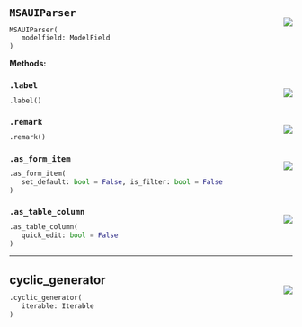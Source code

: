 #



## `MSAUIParser`
<p align="right" style="margin-top:-20px;margin-bottom:-15px;"><a href="https://github.com/swelcker/U2D_MSA_SDK/tree/0.0.7/u2d_msa_sdk/admin/parser.py/#L14"><img src="https://img.shields.io/badge/-source-cccccc?style=flat&logo=github"></a></p>

```python
MSAUIParser(
   modelfield: ModelField
)
```




**Methods:**



### `.label`
<p align="right" style="margin-top:-20px;margin-bottom:-15px;"><a href="https://github.com/swelcker/U2D_MSA_SDK/tree/0.0.7/u2d_msa_sdk/admin/parser.py/#L20"><img src="https://img.shields.io/badge/-source-cccccc?style=flat&logo=github"></a></p>

```python
.label()
```



### `.remark`
<p align="right" style="margin-top:-20px;margin-bottom:-15px;"><a href="https://github.com/swelcker/U2D_MSA_SDK/tree/0.0.7/u2d_msa_sdk/admin/parser.py/#L24"><img src="https://img.shields.io/badge/-source-cccccc?style=flat&logo=github"></a></p>

```python
.remark()
```



### `.as_form_item`
<p align="right" style="margin-top:-20px;margin-bottom:-15px;"><a href="https://github.com/swelcker/U2D_MSA_SDK/tree/0.0.7/u2d_msa_sdk/admin/parser.py/#L28"><img src="https://img.shields.io/badge/-source-cccccc?style=flat&logo=github"></a></p>

```python
.as_form_item(
   set_default: bool = False, is_filter: bool = False
)
```



### `.as_table_column`
<p align="right" style="margin-top:-20px;margin-bottom:-15px;"><a href="https://github.com/swelcker/U2D_MSA_SDK/tree/0.0.7/u2d_msa_sdk/admin/parser.py/#L53"><img src="https://img.shields.io/badge/-source-cccccc?style=flat&logo=github"></a></p>

```python
.as_table_column(
   quick_edit: bool = False
)
```


----



## cyclic_generator
<p align="right" style="margin-top:-20px;margin-bottom:-15px;"><a href="https://github.com/swelcker/U2D_MSA_SDK/tree/0.0.7/u2d_msa_sdk/admin/parser.py/#L179"><img src="https://img.shields.io/badge/-source-cccccc?style=flat&logo=github"></a></p>

```python
.cyclic_generator(
   iterable: Iterable
)
```

